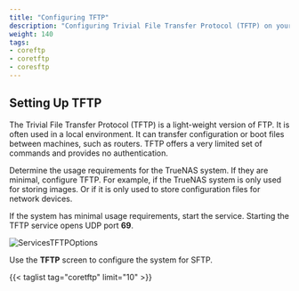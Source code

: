 ```yaml
---
title: "Configuring TFTP"
description: "Configuring Trivial File Transfer Protocol (TFTP) on your TrueNAS."
weight: 140
tags:
- coreftp
- coretftp
- coresftp
---
```



## Setting Up TFTP

The Trivial File Transfer Protocol (TFTP) is a light-weight version of FTP. It is often used in a local environment. It can transfer configuration or boot files between machines, such as routers. 
TFTP offers a very limited set of commands and provides no authentication.  

Determine the usage requirements for the TrueNAS system. If they are minimal, configure TFTP. For example, if the TrueNAS system is only used for storing images. Or if it is only used to store configuration files for network devices.  

If the system has minimal usage requirements, start the service. Starting the TFTP service opens UDP port **69**.

![ServicesTFTPOptions](/images/CORE/Services/ServicesTFTPOptions.png "TFTP Service Options")

Use the **TFTP** screen to configure the system for SFTP.  

{{< taglist tag="coretftp" limit="10" >}}
